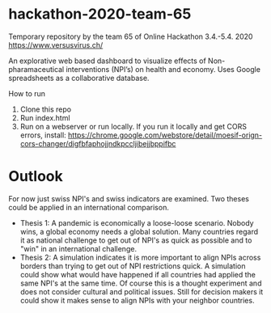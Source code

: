 # hackathon-2020-team-65
Temporary repository by the team 65 of Online Hackathon 3.4.-5.4. 2020 https://www.versusvirus.ch/

An explorative web based dashboard to visualize effects of Non-pharamaceutical interventions (NPI’s) on health and economy. Uses Google spreadsheets as a collaborative database.

How to run
1) Clone this repo 
2) Run index.html
3) Run on a webserver or run locally. If you run it locally and get CORS errors, install: https://chrome.google.com/webstore/detail/moesif-orign-cors-changer/digfbfaphojjndkpccljibejjbppifbc


# Outlook

For now just swiss NPI's and swiss indicators are examined. 
Two theses could be applied in an international comparison. 
- Thesis 1: A pandemic is economically a loose-loose scenario. Nobody wins, a global economy needs a global solution. 
Many countries regard it as national challenge to get out of NPI's as quick as possible and to "win" in an international challenge. 
- Thesis 2: A simulation indicates it is more important to align NPIs across borders than trying to get out of NPI restrictions quick. 
A simulation could show what would have happened if all countries had applied the same NPI's at the same time. Of course this is a thought experiment and does not consider cultural and political issues. Still for decision makers it could show it makes sense to align NPIs with your neighbor countries. 
